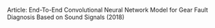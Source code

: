 Article: End-To-End Convolutional Neural Network Model for Gear Fault Diagnosis Based on Sound Signals (2018)